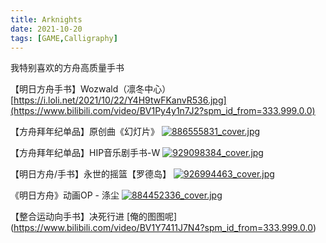 ```yaml
---
title: Arknights
date: 2021-10-20
tags: [GAME,Calligraphy]
---
```

我特别喜欢的方舟高质量手书


【明日方舟手书】Wozwald（凛冬中心）
[https://i.loli.net/2021/10/22/Y4H9twFKanvR536.jpg](https://www.bilibili.com/video/BV1Py4y1n7J2?spm_id_from=333.999.0.0)


【方舟拜年纪单品】原创曲《幻灯片》
[![886555831_cover.jpg](https://i.loli.net/2021/10/22/Trsdxi7gXNDbCOB.jpg)](https://www.bilibili.com/video/BV1rK4y1p7Cs?spm_id_from=333.999.0.0)


【方舟拜年纪单品】HIP音乐剧手书-W
[![929098384_cover.jpg](https://i.loli.net/2021/10/22/YBUuHGrZJqEi2dX.jpg)](https://www.bilibili.com/video/BV1oK4y1D7F6?spm_id_from=333.999.0.0)


【明日方舟/手书】永世的摇篮【罗德岛】
[![926994463_cover.jpg](https://i.loli.net/2021/10/22/avLhRSmDfWxTnNQ.jpg)](https://www.bilibili.com/video/BV16T4y1w7rs?spm_id_from=333.999.0.0)


《明日方舟》动画OP - 涤尘
[![884452336_cover.jpg](https://i.loli.net/2021/10/22/dftRYDOBJiEKpbL.jpg)](https://www.bilibili.com/video/BV1eK4y1e7nW?spm_id_from=333.999.0.0)


【整合运动向手书】决死行进
[俺的图图呢]
(https://www.bilibili.com/video/BV1Y7411J7N4?spm_id_from=333.999.0.0)